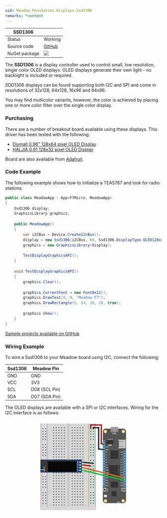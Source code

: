 ```yaml
---
uid: Meadow.Foundation.Displays.Ssd1306
remarks: *content
---
```


| SSD1306       |             |
|---------------|-------------|
| Status        | Working     |
| Source code   | [GitHub](https://github.com/WildernessLabs/Meadow.Foundation/tree/master/Source/Meadow.Foundation.Peripherals/Displays.Ssd1306) |
| NuGet package | <img src="https://img.shields.io/nuget/v/Meadow.Foundation.Displays.Ssd1306.svg?label=Meadow.Foundation.Displays.Ssd1306" style="width: auto;" /> |

The **SSD1306** is a display controller used to control small, low resolution, single color OLED displays. OLED displays generate their own light - no backlight is included or required.

SDD1306 displays can be found supporting both I2C and SPI and come in resolutions of 32x128, 64x128, 16x96 and 64x96.

You may find mutlicolor variants, however, the color is achieved by placing one or more color filter over the single color display.

### Purchasing

There are a number of breakout board available using these displays. This driver has been tested with the following:

* [Diymall 0.96" 128x64 pixel OLED Display](https://www.amazon.co.uk/gp/product/B0156CO67O/ref=oh_aui_detailpage_o01_s00?ie=UTF8&psc=1)
* [HALJIA 0.91 128x32 pixel OLED Display](https://www.amazon.co.uk/gp/product/B071Z18R1M/ref=oh_aui_detailpage_o03_s00?ie=UTF8&psc=1)

Board are also available from [Adafruit](www.adafruit.com).

### Code Example

The following example shows how to initialize a TEA5767 and look for radio stations:

```csharp
public class MeadowApp : App<F7Micro, MeadowApp>
{
    Ssd1306 display;
    GraphicsLibrary graphics;

    public MeadowApp()
    {            
        var i2CBus = Device.CreateI2cBus();         
        display = new Ssd1306(i2CBus, 60, Ssd1306.DisplayType.OLED128x32);
        graphics = new GraphicsLibrary(display);

        TestDisplayGraphicsAPI();
    }

    void TestDisplayGraphicsAPI() 
    {
        graphics.Clear();

        graphics.CurrentFont = new Font8x12();
        graphics.DrawText(0, 0, "Meadow F7");
        graphics.DrawRectangle(5, 14, 30, 10, true);

        graphics.Show();
    }  
}
```

[Sample projects available on GitHub](https://github.com/WildernessLabs/Meadow.Foundation/tree/master/Source/Meadow.Foundation.Peripherals/Displays.Ssd1306/Samples) 

### Wiring Example

 To wire a Ssd1306 to your Meadow board using I2C, connect the following:

| Ssd1306 | Meadow Pin    |
|---------|---------------|
| GND     | GND           |
| VCC     | 3V3           |
| SCL     | D08 (SCL Pin) |
| SDA     | D07 (SDA Pin) |

The OLED displays are available with a SPI or I2C interfaces. Wiring for the I2C interface is as follows:

<img src="../../API_Assets/Meadow.Foundation.Displays.Ssd1306/Ssd1306_Frizzing.png" 
    style="width: 60%; display: block; margin-left: auto; margin-right: auto;" />